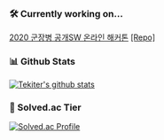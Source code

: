 ### 🛠 Currently working on...
[2020 군장병 공개SW 온라인 해커톤](https://osam.kr/main/page.jsp?pid=offline.offline19) [\[Repo\]](https://github.com/osamhack2020/WEB_LeaveOutSystem_Div-7)

### 📊 Github Stats
[![Tekiter's github stats](https://github-readme-stats.vercel.app/api?username=tekiter&theme=vue&show_icons=true)](https://github.com/anuraghazra/github-readme-stats)

### 🏅 Solved.ac Tier
[![Solved.ac Profile](http://mazassumnida.wtf/api/v2/generate_badge?boj=geon08)](https://solved.ac/geon08)

